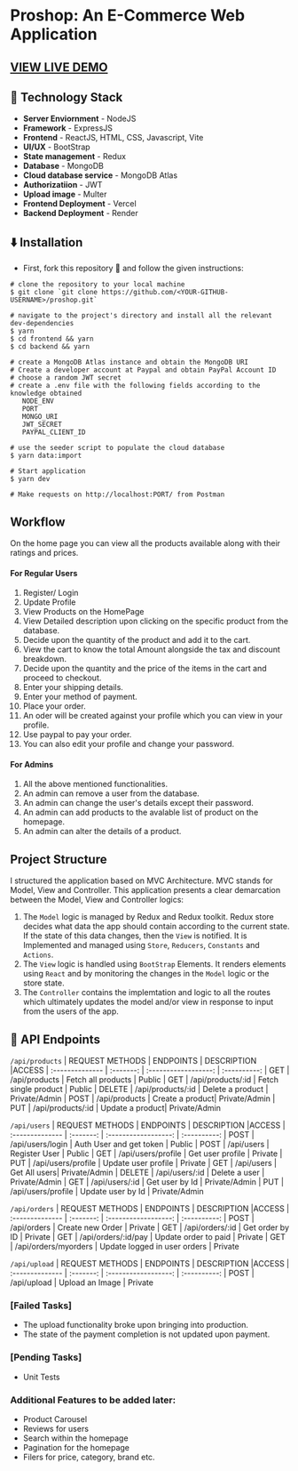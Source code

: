 # Proshop: An E-Commerce Web Application 


## [VIEW LIVE DEMO](https://proshop-mocha.vercel.app/)

## 🚧 Technology Stack

- **Server Enviornment** - NodeJS
- **Framework** - ExpressJS
- **Frontend** - ReactJS, HTML, CSS, Javascript, Vite
- **UI/UX** - BootStrap
- **State management** - Redux
- **Database** - MongoDB
- **Cloud database service** - MongoDB Atlas
- **Authorizatiion** - JWT
- **Upload image** - Multer
- **Frontend Deployment** - Vercel
- **Backend Deployment** - Render

## ⬇️ Installation

- First, fork this repository 🍴 and follow the given instructions:

```
# clone the repository to your local machine
$ git clone `git clone https://github.com/<YOUR-GITHUB-USERNAME>/proshop.git`

# navigate to the project's directory and install all the relevant dev-dependencies
$ yarn
$ cd frontend && yarn
$ cd backend && yarn

# create a MongoDB Atlas instance and obtain the MongoDB URI
# Create a developer account at Paypal and obtain PayPal Account ID
# choose a random JWT secret
# create a .env file with the following fields according to the knowledge obtained
   NODE_ENV 
   PORT 
   MONGO_URI 
   JWT_SECRET 
   PAYPAL_CLIENT_ID 
   
# use the seeder script to populate the cloud database
$ yarn data:import

# Start application
$ yarn dev

# Make requests on http://localhost:PORT/ from Postman
```

## Workflow

On the home page you can view all the products available along with their ratings and prices.

#### For Regular Users

1. Register/ Login
2. Update Profile
3. View Products on the HomePage
4. View Detailed description upon clicking on the specific product from the database.
5. Decide upon the quantity of the product and add it to the cart.
6. View the cart to know the total Amount alongside the tax and discount breakdown.
7. Decide upon the quantity and the price of the items in the cart and proceed to checkout.
8. Enter your shipping details.
9. Enter your method of payment.
10. Place your order.
11. An oder will be created against your profile which you can view in your profile.
12. Use paypal to pay your order.
13. You can also edit your profile and change your password.


#### For Admins

1. All the above mentioned functionalities.
2. An admin can remove a user from the database.
3. An admin can change the user's details except their password.
4. An admin can add products to the avalable list of product on the homepage.
5. An admin can alter the details of a product.

## Project Structure

I structured the application based on MVC Architecture. MVC stands for Model, View and Controller. This application presents a clear demarcation between the Model, View and Controller logics:

1. The `Model` logic is managed by Redux and Redux toolkit. Redux store decides what data the app should contain according to the current state. If the state of this data changes, then the `View` is notified. It is Implemented and managed using `Store`, `Reducers`, `Constants` and `Actions`.
2. The `View` logic is handled using `BootStrap` Elements. It renders elements using `React` and by monitoring the changes in the `Model` logic or the store state.
3. The `Controller` contains the implemtation and logic to all the routes which ultimately updates the model and/or view in response to input from the users of the app.


## 🔨 API Endpoints

`/api/products`
| REQUEST METHODS | ENDPOINTS | DESCRIPTION |ACCESS
| :-------------- | :-------: | :------------------: | :----------:
| GET | /api/products | Fetch all products | Public
| GET | /api/products/:id | Fetch single product | Public
| DELETE | /api/products/:id | Delete a product | Private/Admin
| POST | /api/products | Create a product| Private/Admin
| PUT | /api/products/:id | Update a product| Private/Admin

`/api/users`
| REQUEST METHODS | ENDPOINTS | DESCRIPTION |ACCESS
| :-------------- | :-------: | :------------------: | :----------:
| POST | /api/users/login | Auth User and get token | Public
| POST | /api/users | Register User | Public
| GET | /api/users/profile | Get user profile | Private
| PUT | /api/users/profile | Update user profile | Private
| GET | /api/users | Get All users| Private/Admin
| DELETE | /api/users/:id | Delete a user | Private/Admin
| GET | /api/users/:id | Get user by Id | Private/Admin
| PUT | /api/users/profile | Update user by Id | Private/Admin

`/api/orders`
| REQUEST METHODS | ENDPOINTS | DESCRIPTION |ACCESS
| :-------------- | :-------: | :------------------: | :----------:
| POST | /api/orders | Create new Order | Private
| GET | /api/orders/:id | Get order by ID | Private
| GET | /api/orders/:id/pay | Update order to paid | Private
| GET | /api/orders/myorders | Update logged in user orders | Private

`/api/upload`
| REQUEST METHODS | ENDPOINTS | DESCRIPTION |ACCESS
| :-------------- | :-------: | :------------------: | :----------:
| POST | /api/upload | Upload an Image | Private



### [Failed Tasks]

- The upload functionality broke upon bringing into production.
- The state of the payment completion is not updated upon payment.

### [Pending Tasks]

- Unit Tests

### Additional Features to be added later:

- Product Carousel
- Reviews for users
- Search within the homepage
- Pagination for the homepage
- Filers for price, category, brand etc.
